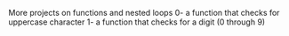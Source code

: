 More projects on functions and nested loops
0- a function that checks for uppercase character
1- a function that checks for a digit (0 through 9)
